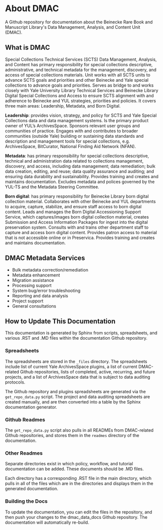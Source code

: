 # About DMAC

A Github repository for documentation about the Beinecke Rare Book and Manuscript Library's Data Management, Analysis, and Content Unit (DMAC).

## What is DMAC

Special Collections Technical Services (SCTS) Data Management, Analysis, and Content has primary responsibility for special collections descriptive, administrative, and technical metadata for the management, discovery, and access of special collections materials. Unit works with all SCTS units to advance SCTS goals and priorities and other Beinecke and Yale special collections to advance goals and priorities. Serves as bridge to and works closely with Yale University Library Technical Services and Beinecke Library Digital Special Collections and Access to ensure SCTS alignment with and adherence to Beinecke and YUL strategies, priorities and policies. It covers three main areas: Leadership, Metadata, and Born Digital.

__Leadership__: provides vision, strategy, and policy for SCTS and Yale Special Collections data and data management systems. Is the primary product owner of YUL’s ArchivesSpace. Sponsors relevant user groups and communities of practice. Engages with and contributes to broader communities (outside Yale) building or sustaining data standards and description and management tools for special collections, e.g. ArchivesSpace, BitCurator, National Finding Aid Network (NFAN).  

__Metadata__: has primary responsibility for special collections descriptive, technical and administration data related to collections management, discovery, and access, including data management; data remediation; bulk data creation, editing, and reuse; data quality assurance and auditing; and ensuring data durability and sustainability. Provides training and creates and maintains documentation. Excludes metadata and polices governed by the YUL-TS and the Metadata Steering Committee.

__Born digital__: has primary responsibility for Beinecke Library born digital collection material. Collaborates with  other Beinecke and YUL departments to acquire, capture, stabilize, and ensure staff access to born digital content. Leads and manages the Born Digital Accessioning Support Service, which captures/images born digital collection material, creates Submission and Access Information Packages for ingest into the digital preservation system. Consults with and trains other department staff to capture and access born digital content. Provides patron access to material that is not accessible online or in Preservica. Provides training and creates and maintains documentation.

## DMAC Metadata Services

- Bulk metadata correction/remediation
- Metadata enhancement
- Migration assistance
- Processing support
- System bug/error troubleshooting
- Reporting and data analysis
- Project support
- General consultations

<!-- ## DMAC Year One Goals

### Goal 1: Create DMAC collaboratively

__Strategies / Tactics__
- Articulate and communicate a set of guiding principles for the unit
- Establish relationships and communication strategies with related units
- Recruit and onboard new staff members
- Participate in team-building exercises by using real-world projects as test cases
- Identify baseline training opportunities
- Make connections and establish new partnerships (e.g., with the Ivy Plus Libraries Confederation)

__Related BRBL Tech Services Goals__
- Goal 3: Invest in organizational wellness and team development 

__Related BRBL Strategic Goals__
- Goal 3: Strengthen stewardship capacity 
- Goal 7: Invest in organizational culture 
- Goal 8: Ensure sustainable infrastructure 	

### Goal 2: Maintain and enhance existing tools and workflows, with a focus on producing joyful automation

__Strategies / Tactics__
- Inventory existing tools/workflows, e.g., DASS tool, ArchivesSpace Export Service, ETD processing, LSF transfer tool, etc.
- Request budget that will enable foundational operations
= Institute a ticketing system for submission and prioritization of born-digital/metadata support requests
= Create a centralized Git repository for the unit

__Related BRBL Tech Services Goals__
- Goal 3: Invest in organizational wellness and team development 

__Related BRBL Strategic Goals__
- Goal 1: Focus on service to library users 
- Goal 5: Catalyze student success

### Goal 3: Approach all forms of data responsibly

__Strategies / Tactics__
- Compile list of data-remediation projects (e.g. updates required based on recent decision by the Department of Interior to change federally-designated place names that previously included the word “sq___”)
- Compile list of data-cleanup projects
- Compile list of data-enhancement projects
- Assess differences in metadata practices between BRBL and MSSA, with a view toward merging those two repositories in ArchivesSpace
- Initiate appraisal activities as part of the standard born-digital workflow

__Related BRBL Tech Services Goals__
- Goal 1: Engage in responsible stewardship practices

__Related BRBL Strategic Goals__
- Goal 2: Build collections responsibly
- Goal 4: Accelerate the creation of new knowledge

#### Goal 4: Develop a system portfolio that details departmental roles

__Strategies / Tactics__
- Define ownership roles within the Beinecke for the implementation of systems such as ArchivesSpace, BitCurator, etc.
- Identify and document system integrations

__Related BRBL Tech Services Goals__
- Goal 2: Strengthen stewardship capacity

__Related BRBL Strategic Goals__
- Goal 8: Ensure a sustainable infrastructure -->

## How to Update This Documentation

This documentation is generated by Sphinx from scripts, spreadsheets, and various .RST and .MD files within the documentation Github repository.

### Spreadsheets

The spreadsheets are stored in the `_files` directory. The spreadsheets include list of current Yale ArchivesSpace plugins, a list of current DMAC-related Github repositories, lists of completed, active, recurring, and future projects, and a list of ArchivesSpace data that is subject to data auditing protocols. 

The Github repository and plugins spreadsheets are generated via the `get_repo_data.py` script. The project and data auditing spreadsheets are created manually, and are then converted into a table by the Sphinx documentation generator.

### Github Readmes

The `get_repo_data.py` script also pulls in all READMEs from DMAC-related Github repositories, and stores them in the `readmes` directory of the documentation. 

### Other Readmes

Separate directories exist in which policy, workflow, and tutorial documentation can be added. These documents should be .MD files. 

Each directory has a corresponding .RST file in the main directory, which pulls in all of the files which are in the directories and displays them in the generated documentation.

### Building the Docs

To update the documentation, you can edit the files in the repository, and then push your changes to the dmac_data_docs Github repository. The documentation will automatically re-build. 








